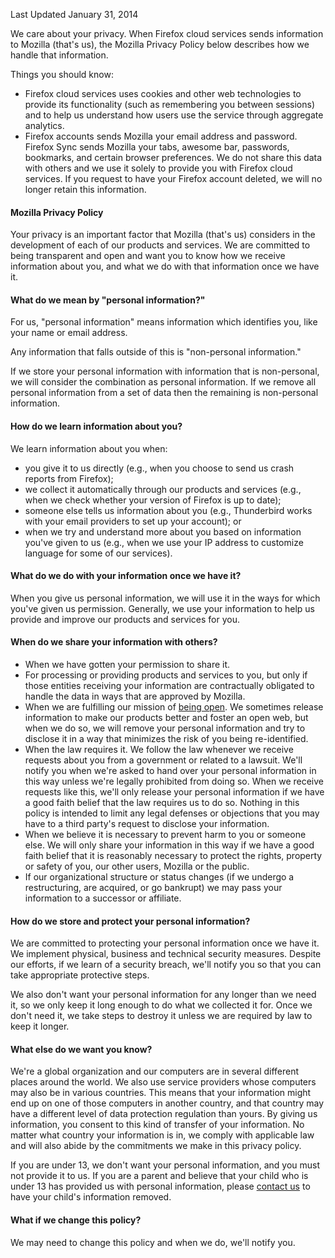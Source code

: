 Last Updated January 31, 2014

We care about your privacy. When Firefox cloud services sends information to Mozilla (that's us), the Mozilla Privacy Policy below describes how we handle that information.

Things you should know:

- Firefox cloud services uses cookies and other web technologies to provide its functionality (such as remembering you between sessions) and to help us understand how users use the service through aggregate analytics.
- Firefox accounts sends Mozilla your email address and password. Firefox Sync sends Mozilla your tabs, awesome bar, passwords, bookmarks, and certain browser preferences. We do not share this data with others and we use it solely to provide you with Firefox cloud services. If you request to have your Firefox account deleted, we will no longer retain this information.

#### Mozilla Privacy Policy

Your privacy is an important factor that Mozilla (that's us) considers in the development of each of our products and services. We are committed to being transparent and open and want you to know how we receive information about you, and what we do with that information once we have it.

#### What do we mean by "personal information?"
For us, "personal information" means information which identifies you, like your name or email address.

Any information that falls outside of this is "non-personal information."

If we store your personal information with information that is non-personal, we will consider the combination as personal information. If we remove all personal information from a set of data then the remaining is non-personal information.

#### How do we learn information about you?

We learn information about you when:

- you give it to us directly (e.g., when you choose to send us crash reports from Firefox);
- we collect it automatically through our products and services (e.g., when we check whether your version of Firefox is up to date);
- someone else tells us information about you (e.g., Thunderbird works with your email providers to set up your account); or
- when we try and understand more about you based on information you've given to us (e.g., when we use your IP address to customize language for some of our services).

#### What do we do with your information once we have it?

When you give us personal information, we will use it in the ways for which you've given us permission. Generally, we use your information to help us provide and improve our products and services for you.

#### When do we share your information with others?

- When we have gotten your permission to share it.
- For processing or providing products and services to you, but only if those entities receiving your information are contractually obligated to handle the data in ways that are approved by Mozilla.
- When we are fulfilling our mission of <a href="http://www.mozilla.org/en-US/about/manifesto/" target="_blank">being open</a>. We sometimes release information to make our products better and foster an open web, but when we do so, we will remove your personal information and try to disclose it in a way that minimizes the risk of you being re-identified.
- When the law requires it. We follow the law whenever we receive requests about you from a government or related to a lawsuit. We'll notify you when we're asked to hand over your personal information in this way unless we're legally prohibited from doing so. When we receive requests like this, we'll only release your personal information if we have a good faith belief that the law requires us to do so. Nothing in this policy is intended to limit any legal defenses or objections that you may have to a third party's request to disclose your information.
- When we believe it is necessary to prevent harm to you or someone else. We will only share your information in this way if we have a good faith belief that it is reasonably necessary to protect the rights, property or safety of you, our other users, Mozilla or the public.
- If our organizational structure or status changes (if we undergo a restructuring, are acquired, or go bankrupt) we may pass your information to a successor or affiliate.

#### How do we store and protect your personal information?

We are committed to protecting your personal information once we have it. We implement physical, business and technical security measures. Despite our efforts, if we learn of a security breach, we'll notify you so that you can take appropriate protective steps.

We also don't want your personal information for any longer than we need it, so we only keep it long enough to do what we collected it for. Once we don't need it, we take steps to destroy it unless we are required by law to keep it longer.

#### What else do we want you know?

We're a global organization and our computers are in several different places around the world. We also use service providers whose computers may also be in various countries. This means that your information might end up on one of those computers in another country, and that country may have a different level of data protection regulation than yours. By giving us information, you consent to this kind of transfer of your information. No matter what country your information is in, we comply with applicable law and will also abide by the commitments we make in this privacy policy.

If you are under 13, we don't want your personal information, and you must not provide it to us. If you are a parent and believe that your child who is under 13 has provided us with personal information, please <a href="https://www.mozilla.org/en-US/privacy/policies/firefox-os/" target="_blank">contact us</a> to have your child's information removed.

#### What if we change this policy?

We may need to change this policy and when we do, we'll notify you.
